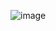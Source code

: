 ![image](https://user-images.githubusercontent.com/43503787/168634135-86b3283f-c47c-411c-84c2-bc34dc05d7bb.png)
